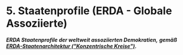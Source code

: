 # 5. Staatenprofile (ERDA - Globale Assoziierte)

_**ERDA Staatenprofile der weltweit assoziierten Demokratien,**_
_**gemäß**_ [_**ERDA-Staatenarchitektur ("Konzentrische Kreise")**_](../../anhang-a-erda-staatenarchitektur-konzentrische-kreise.md#globale-assoziierte-demokratien)_**.**_